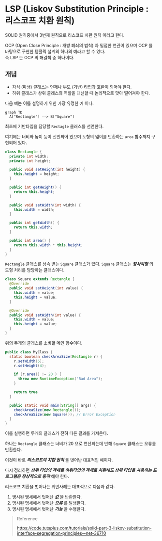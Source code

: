 # LSP (Liskov Substitution Principle : 리스코프 치환 원칙)

SOLID 원칙중에서 3번재 원칙으로 리스코프 치환 원칙 이라고 한다.

OCP (Open Close Principle : 개방 폐쇠의 법칙) 과 밀접한 연관이 있으며 OCP 를 바탕으로 구현한 템플릭 설계의 하나의 예라고 할 수 있다.  
즉 LSP 는 OCP 의 해결책 중 하나이다.

## 개념

* 자식 (파생) 클래스는 언제나 부모 (기반) 타입과 호환이 되어야 한다.
* 하위 클래스가 상위 클래스의 역할을 대신할 때 논리적으로 맞아 떨어져야 한다.

다음 예는 이를 설명하기 위한 가장 유명한 예 이다.

```mermaid
graph TD
  A["Rectangle"] --> B["Square"]
```

최초에 기반타입을 담당할 `Rectagle` 클래스를 선언한다.

여기에는 너비와 높이 등이 선언되어 있으며 도형의 넓이를 반환하는 `area` 함수까지 구현되어 있다.

```java
class Rectangle {
  private int width;
  private int height;

  public void setHeight(int height) {
    this.height = height;
  }

  public int getHeight() {
    return this.height;
  }

  public void setWidth(int width) {
    this.width = width;
  }

  public int getWidth() {
    return this.width;
  }

  public int area() {
    return this.width * this.height;
  }
}
```

`Rectangle` 클래스를 상속 받는 `Square` 클래스가 있다.
`Square` 클래스는 _**정사각형**_ 의 도형 처리를 담당하는 클래스이다.

```java
class Square extends Rectangle {
  @Override
  public void setHeight(int value) {
    this.width = value;
    this.height = value;
  }

  @Override
  public void setWidth(int value) {
    this.width = value;
    this.height = value;
  }
}
```

위의 두개의 클래스를 소비할 메인 함수이다.

```java
public class MyClass {
  static boolean checkAreaSize(Rectangle r) {
    r.setWidth(5);
    r.setHeight(4);

    if (r.area() != 20 ) {
      throw new RuntimeException("Bad Area");
    }

    return true
  }

  public static void main(String[] args) {
    checkAreaSize(new Rectangle());
    checkAreaSize(new Square()); // Error Exception
  }
}
```

이를 실행하면 두개의 클래스가 전혀 다른 결과를 가져온다.

하나는 `Rectangle` 클래스는 너비가 20 으로 연산되는데 반해 `Square` 클래스는 오류를 반환한다.

이것이 바로 _**리스코프의 치환 원칙**_ 을 벗어난 대표적인 예이다.

다시 정리하면 _**상위 타입의 객체를 하위타입의 객체로 치환해도 상위 타입을 사용하는 프로그램은 정상적으로 동작**_ 해야 한다.

리스코프 치환을 벗어나는 위반사례는 대표적으로 다음과 같다.

1. 명시된 명세에서 벗어난 _**값**_ 을 반환한다.
2. 명시된 명세에서 벗어난 _**오류**_ 를 발생한다.
3. 명시된 명세에서 벗어난 _**기능**_ 을 수행한다.

> Reference
>
> https://code.tutsplus.com/tutorials/solid-part-3-liskov-substitution-interface-segregation-principles--net-36710